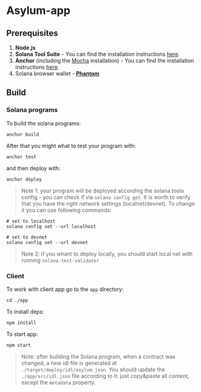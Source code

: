 # Asylum-app

## Prerequisites

1. **Node.js**
2. **Solana Tool Suite** - You can find the installation instructions [here](https://docs.solana.com/cli/install-solana-cli-tools). 
3. **Anchor** (including the [Mocha](https://project-serum.github.io/anchor/getting-started/installation.html#install-mocha) installation) - You can find the installation instructions [here](https://project-serum.github.io/anchor/getting-started/installation.html).
4. Solana browser wallet - [**Phantom**](https://phantom.app/)

## Build

### Solana programs

To build the solana programs:

```anchor build```

After that you might what to test your program with:

```anchor test```

and then deploy with:

```anchor deploy```

> Note 1: your program will be deployed according the solana tools config - you can check if via `solana config get`.
It is worth to verify that you have the right network settings (localnet/devnet).
To change it you can use following commands:

```
# set to localhost
solana config set --url localhost

# set to devnet
solana config set --url devnet
```

> Note 2: if you whant to deploy locally, you should start local net with running `solana-test-validator`

### Client

To work with client app go to the `app` directory:

```cd ./app``` 

To install deps:

```npm install```

To start app:

```npm start```

> Note: after building the Solana program, when a contract was changed, a new idl file is generated at `./target/deploy/idl/asylum.json`. You should update the `./app/src/idl.json` file according to it: just copy&paste all content, except the `metadata` property. 